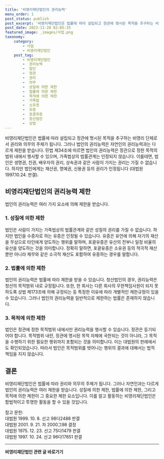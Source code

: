 ```yaml
---
title: '비영리재단법인의 권리능력'
menu_order: 1
post_status: publish
post_excerpt: '비영리재단법인은 법률에 따라 설립되고 정관에 명시된 목적을 추구하는 비영리 단체로서 권리와 의무의 주체가 됩니다. 그러나 법인의 권리능력은 자연인의 권리능력과는 다르게 제한을 받습니다. 민법 제34조에 따르면 법인의 권리능력은 정관으로 정한 목적의 범위 내에서 행사할 수 있으며, 가족법상의 법률관계는 인정되지 않습니다. 이를테면, 법인은 생명권, 친권, 배우자의 권리, 상속권과 같은 사람이 가지는 권리는 가질 수 없습니다. 하지만 법인에게는 재산권, 명예권, 신용권 등의 권리가 인정됩니다  대법원 1997.10.24. 판결 .'
post_date: 2023-11-20 02:05:35
featured_image: _images/사업.png
taxonomy:
    category:
        - 사업
        - 비영리재단법인
    post_tag:
        - 비영리재단법인
        -  권리능력
        -  법인
        -  정관
        -  권리
        -  의무
        -  성질에 의한 제한
        -  법률에 의한 제한
        -  목적에 의한 제한
        -  가족법
        -  소유권
        -  유증
        -  포괄유증
        -  청산법인
        -  상법
---
```



비영리재단법인은 법률에 따라 설립되고 정관에 명시된 목적을 추구하는 비영리 단체로서 권리와 의무의 주체가 됩니다. 그러나 법인의 권리능력은 자연인의 권리능력과는 다르게 제한을 받습니다. 민법 제34조에 따르면 법인의 권리능력은 정관으로 정한 목적의 범위 내에서 행사할 수 있으며, 가족법상의 법률관계는 인정되지 않습니다. 이를테면, 법인은 생명권, 친권, 배우자의 권리, 상속권과 같은 사람이 가지는 권리는 가질 수 없습니다. 하지만 법인에게는 재산권, 명예권, 신용권 등의 권리가 인정됩니다 (대법원 1997.10.24. 판결).

## 비영리재단법인의 권리능력 제한

법인의 권리능력은 여러 가지 요소에 의해 제한을 받습니다.

### 1. 성질에 의한 제한
법인은 사람이 가지는 가족법상의 법률관계와 같은 성질의 권리를 가질 수 없습니다. 하지만 법인을 수증자로 하는 유증은 인정될 수 있습니다. 유증은 유언에 의해 자기의 재산을 무상으로 타인에게 양도하는 행위를 말하며, 포괄유증은 유산의 전부나 일정 비율의 유산을 양도하는 것을 의미합니다. 정확히 말하면, 포괄유증은 소유권 등의 적극적 재산뿐만 아니라 채무와 같은 소극적 재산도 포함하여 유증하는 경우를 말합니다.

### 2. 법률에 의한 제한
법인의 권리능력은 법률에 따라 제한을 받을 수 있습니다. 청산법인의 경우, 권리능력은 청산의 목적범위 내로 규정됩니다. 또한, 한 회사는 다른 회사의 무한책임사원이 되지 못하도록 상법 제173조에 의해 규정되는 등 특정한 이유에 따라 개별적인 제한규정이 있을 수 있습니다. 그러나 법인의 권리능력을 일반적으로 제한하는 법률은 존재하지 않습니다.

### 3. 목적에 의한 제한
법인은 정관에 정한 목적범위 내에서만 권리능력을 행사할 수 있습니다. 정관은 등기되어야 합니다. 목적범위 내란, 정관에 명시된 목적 자체에 국한되는 것이 아니라, 그 목적을 수행하기 위한 필요한 행위까지 포함되는 것을 의미합니다. 이는 대법원의 판례에서도 확인되었습니다. 따라서 법인은 목적범위를 벗어나는 행위의 결과에 대해서는 법적 책임을 지지 않습니다.

## 결론

비영리재단법인은 법률에 따라 권리와 의무의 주체가 됩니다. 그러나 자연인과는 다르게 법인의 권리능력은 여러 제한을 받습니다. 성질에 의한 제한, 법률에 의한 제한, 그리고 목적에 의한 제한이 그 중요한 제한 요소입니다. 이를 알고 활동하는 비영리재단법인은 합법적이고 투명한 활동을 할 수 있을 것입니다.

참고 문헌:<br>
대법원 1999. 10. 8. 선고 98다2488 판결<br>
대법원 2001. 9. 21. 자 2000그98 결정<br>
대법원 1975. 12. 23. 선고 75다1479 판결<br>
대법원 1997. 10. 24. 선고 96다17851 판결
<!-- wp:separator -->
<hr class="wp-block-separator has-alpha-channel-opacity"/>
<!-- /wp:separator -->

<!-- wp:group {"backgroundColor":"base","layout":{"type":"constrained"}} -->
<div class="wp-block-group has-base-background-color has-background"><!-- wp:paragraph {"align":"center","fontSize":"medium"} -->
<p class="has-text-align-center has-large-font-size"><strong>비영리재단법인 관련 글 바로가기</strong></p>
<!-- /wp:paragraph -->


<!-- wp:latest-posts
{"categories":[{"id":27278,"count":19,"description":"","link":"https://uknowlaw.com/category/%eb%b9%84%ec%98%81%eb%a6%ac%ec%9e%ac%eb%8b%a8%eb%b2%95%ec%9d%b8/","name":"비영리재단법인","slug":"비영리재단법인","taxonomy":"category","parent":0,"meta":[],"_links":{"self":[{"href":"https://uknowlaw.com/wp-json/wp/v2/categories/27278"}],"collection":[{"href":"https://uknowlaw.com/wp-json/wp/v2/categories"}],"about":[{"href":"https://uknowlaw.com/wp-json/wp/v2/taxonomies/category"}],"wp:post_type":[{"href":"https://uknowlaw.com/wp-json/wp/v2/posts?categories=27278"}],"curies":[{"name":"wp","href":"https://api.w.org/{rel}","templated":true}]}}],"postsToShow":100,"excerptLength":28,"postLayout":"grid","columns":2,"featuredImageAlign":"left","featuredImageSizeSlug":"large","fontSize":"small"} /--></div>
<!-- /wp:group -->